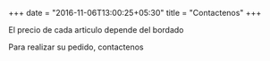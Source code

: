 +++
date = "2016-11-06T13:00:25+05:30"
title = "Contactenos"
+++

El precio de cada articulo depende del bordado

Para realizar su pedido, contactenos